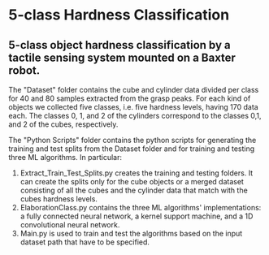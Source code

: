 # 5-class Hardness Classification
## 5-class object hardness classification by a tactile sensing system mounted on a Baxter robot. 

The "Dataset" folder contains the cube and cylinder data divided per class for 40 and 80 samples extracted from the grasp peaks. For each kind of objects we collected five classes, i.e. five hardness levels, having 170 data each. The classes 0, 1, and 2 of the cylinders correspond to the classes 0,1, and 2 of the cubes, respectively. 

The "Python Scripts" folder contains the python scripts for generating the training and test splits from the Dataset folder and for training and testing three ML algorithms. In particular:

1. Extract_Train_Test_Splits.py creates the training and testing folders. It can create the splits only for the cube objects or a merged dataset consisting of all the cubes and the cylinder data that match with the cubes hardness levels.
2. ElaborationClass.py contains the three ML algorithms' implementations: a fully connected neural network, a kernel support machine, and a 1D convolutional neural network.
3. Main.py is used to train and test the algorithms based on the input dataset path that have to be specified. 

